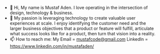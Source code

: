 - 👋 Hi, My name is Mustaf Aden. I love operating in the intersection of design, technology & business.
- 👀 My passion is leveraging technology to create valuable user experiences at scale. I enjoy identifying the customer need and the larger business objectives that a product or feature will fulfill, articulate what success looks like for a product, then turn that vision into a reality.
- 📫 How to reach me: My Email = mustafcode@gmail.com
      LinkedIn = https://www.linkedin.com/in/mustafaden/

<!---
mustafcode/mustafcode is a ✨ special ✨ repository because its `README.md` (this file) appears on your GitHub profile.
You can click the Preview link to take a look at your changes.
--->
